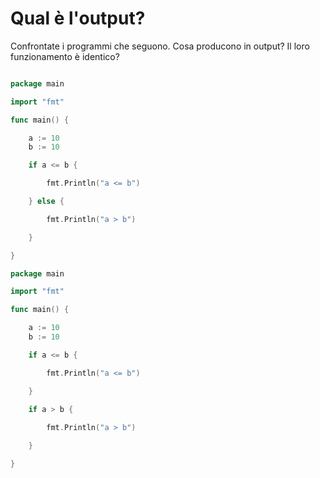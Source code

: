 # Qual è l'output?

Confrontate i programmi che seguono. Cosa producono in output? Il loro funzionamento è identico?

```go

package main

import "fmt"

func main() {

	a := 10
	b := 10

	if a <= b {

		fmt.Println("a <= b")

	} else {

		fmt.Println("a > b")

	}

}
```

```go
package main

import "fmt"

func main() {

	a := 10
	b := 10

	if a <= b {

		fmt.Println("a <= b")

	}
	
	if a > b {

		fmt.Println("a > b")

	}

}
```
